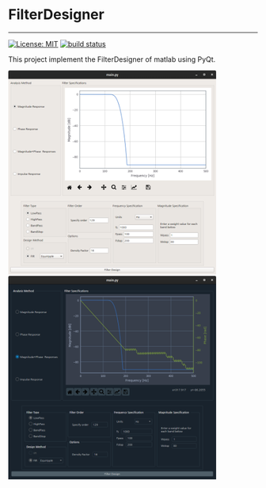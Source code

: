 # FilterDesigner
---
[![License: MIT](https://img.shields.io/cocoapods/l/AFNetworking.svg)](./LICENSE)
[![build status](
  http://img.shields.io/travis/username/repo/master.svg?style=flat)](
 https://travis-ci.org/ok97465/FilterDesigner)
 
This project implement the FilterDesigner of matlab using PyQt.

<img src="images/MainScreen_white.png?raw=true" alt="Light Theme" width="420"/>

<img src="images/MainScreen_dark.png?raw=true" alt="Dark Theme" width="420"/>